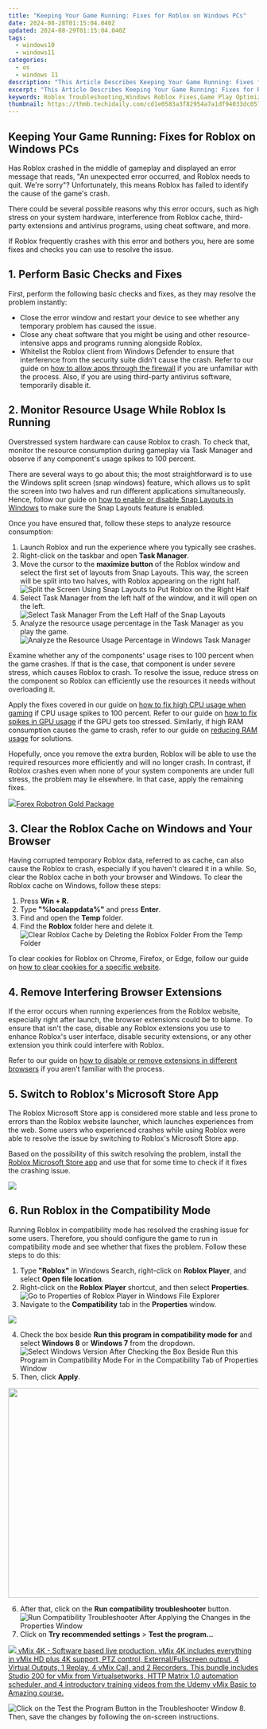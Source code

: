 ```yaml
---
title: "Keeping Your Game Running: Fixes for Roblox on Windows PCs"
date: 2024-08-28T01:15:04.040Z
updated: 2024-08-29T01:15:04.040Z
tags:
  - windows10
  - windows11
categories:
  - os
  - windows 11
description: "This Article Describes Keeping Your Game Running: Fixes for Roblox on Windows PCs"
excerpt: "This Article Describes Keeping Your Game Running: Fixes for Roblox on Windows PCs"
keywords: Roblox Troubleshooting,Windows Roblox Fixes,Game Play Optimization,Roblox PC Repair,Roblox Windows Issues,Enhance Roblox Gaming,PC Game Maintenance
thumbnail: https://thmb.techidaily.com/cd1e0583a3f82954a7a1df94033dc0576cc47353ebb15c30e049205c45a363ba.jpg
---
```


## Keeping Your Game Running: Fixes for Roblox on Windows PCs

 Has Roblox crashed in the middle of gameplay and displayed an error message that reads, "An unexpected error occurred, and Roblox needs to quit. We're sorry"? Unfortunately, this means Roblox has failed to identify the cause of the game's crash.

 There could be several possible reasons why this error occurs, such as high stress on your system hardware, interference from Roblox cache, third-party extensions and antivirus programs, using cheat software, and more.

 If Roblox frequently crashes with this error and bothers you, here are some fixes and checks you can use to resolve the issue.

## 1\. Perform Basic Checks and Fixes

 First, perform the following basic checks and fixes, as they may resolve the problem instantly:

* Close the error window and restart your device to see whether any temporary problem has caused the issue.
* Close any cheat software that you might be using and other resource-intensive apps and programs running alongside Roblox.
* Whitelist the Roblox client from Windows Defender to ensure that interference from the security suite didn't cause the crash. Refer to our guide on [how to allow apps through the firewall](https://www.makeuseof.com/how-to-allow-apps-windows-firewall/) if you are unfamiliar with the process. Also, if you are using third-party antivirus software, temporarily disable it.

## 2\. Monitor Resource Usage While Roblox Is Running

 Overstressed system hardware can cause Roblox to crash. To check that, monitor the resource consumption during gameplay via Task Manager and observe if any component's usage spikes to 100 percent.

 There are several ways to go about this; the most straightforward is to use the Windows split screen (snap windows) feature, which allows us to split the screen into two halves and run different applications simultaneously. Hence, follow our guide on [how to enable or disable Snap Layouts in Windows](https://www.makeuseof.com/windows-11-snap-layouts-enable-disable/) to make sure the Snap Layouts feature is enabled.

 Once you have ensured that, follow these steps to analyze resource consumption:

1. Launch Roblox and run the experience where you typically see crashes.
2. Right-click on the taskbar and open **Task Manager**.
3. Move the cursor to the **maximize button** of the Roblox window and select the first set of layouts from Snap Layouts. This way, the screen will be split into two halves, with Roblox appearing on the right half.  
![Split the Screen Using Snap Layouts to Put Roblox on the Right Half](https://static1.makeuseofimages.com/wordpress/wp-content/uploads/2023/05/1-split-the-screen-using-snap-layouts-to-put-roblox-on-the-right-half.jpg)
4. Select Task Manager from the left half of the window, and it will open on the left.  
![Select Task Manager From the Left Half of the Snap Layouts](https://static1.makeuseofimages.com/wordpress/wp-content/uploads/2023/05/2-select-task-manager-from-the-left-half-of-the-snap-layouts.jpg)
5. Analyze the resource usage percentage in the Task Manager as you play the game.  
![Analyze the Resource Usage Percentage in Windows Task Manager](https://static1.makeuseofimages.com/wordpress/wp-content/uploads/2023/05/3-analyze-the-resource-usage-percentage-in-windows-task-manager.jpg)

 Examine whether any of the components' usage rises to 100 percent when the game crashes. If that is the case, that component is under severe stress, which causes Roblox to crash. To resolve the issue, reduce stress on the component so Roblox can efficiently use the resources it needs without overloading it.

 Apply the fixes covered in our guide on [how to fix high CPU usage when gaming](https://www.makeuseof.com/fix-high-cpu-usage-gaming-windows/) if CPU usage spikes to 100 percent. Refer to our guide on [how to fix spikes in GPU usage](https://www.makeuseof.com/gpu-usage-spikes-100-percent-windows/) if the GPU gets too stressed. Similarly, if high RAM consumption causes the game to crash, refer to our guide on [reducing RAM usage](https://www.makeuseof.com/tag/5-ways-clear-memory-increase-ram-windows-computer/) for solutions.

 Hopefully, once you remove the extra burden, Roblox will be able to use the required resources more efficiently and will no longer crash. In contrast, if Roblox crashes even when none of your system components are under full stress, the problem may lie elsewhere. In that case, apply the remaining fixes.

<!-- affiliate ads begin -->
<a href="https://secure.2checkout.com/order/checkout.php?PRODS=4727541&QTY=1&AFFILIATE=108875&CART=1"><img src="https://secure.avangate.com/images/merchant/5f4f7141b65a730b4efb0e0d51f63e94/products/copy_copy_forexrobotronbox.gif" border="0">Forex Robotron Gold Package</a>
<!-- affiliate ads end -->
## 3\. Clear the Roblox Cache on Windows and Your Browser

 Having corrupted temporary Roblox data, referred to as cache, can also cause the Roblox to crash, especially if you haven't cleared it in a while. So, clear the Roblox cache in both your browser and Windows. To clear the Roblox cache on Windows, follow these steps:

1. Press **Win + R.**
2. Type **"%localappdata%"** and press **Enter**.
3. Find and open the **Temp** folder.
4. Find the **Roblox** folder here and delete it.  
![Clear Roblox Cache by Deleting the Roblox Folder From the Temp Folder](https://static1.makeuseofimages.com/wordpress/wp-content/uploads/2023/05/4-clear-roblox-cache-by-deleting-the-roblox-folder-from-the-temp-folder.jpg)

 To clear cookies for Roblox on Chrome, Firefox, or Edge, follow our guide on [how to clear cookies for a specific website](https://www.makeuseof.com/clear-chrome-firefox-edge-cookies-specific-site/).

## 4\. Remove Interfering Browser Extensions

 If the error occurs when running experiences from the Roblox website, especially right after launch, the browser extensions could be to blame. To ensure that isn't the case, disable any Roblox extensions you use to enhance Roblox's user interface, disable security extensions, or any other extension you think could interfere with Roblox.

 Refer to our guide on [how to disable or remove extensions in different browsers](https://www.makeuseof.com/tag/how-to-clean-up-your-browser-extensions-the-easy-way/) if you aren't familiar with the process.

## 5\. Switch to Roblox's Microsoft Store App

 The Roblox Microsoft Store app is considered more stable and less prone to errors than the Roblox website launcher, which launches experiences from the web. Some users who experienced crashes while using Roblox were able to resolve the issue by switching to Roblox's Microsoft Store app.

 Based on the possibility of this switch resolving the problem, install the [Roblox Microsoft Store app](https://apps.microsoft.com/store/detail/roblox/9NBLGGGZM6WM) and use that for some time to check if it fixes the crashing issue.

<!-- affiliate ads begin -->
<a href="https://store.movavi.com/affiliate.php?ACCOUNT=MOVAVI&AFFILIATE=108875&PATH=https%3A%2F%2Fwww.movavi.com%3FAFFILIATE%3D108875%26RESOURCE%3DMovavi%2BVideo%2BEditor%2Bbox"><img src="https://mcusercontent.com/0885a03ded3d480dca9287f12/images/6d3207fd-9f15-4c21-f0ad-59c68e6a7e2a.png" border="0"></a>
<!-- affiliate ads end -->
## 6\. Run Roblox in the Compatibility Mode

 Running Roblox in compatibility mode has resolved the crashing issue for some users. Therefore, you should configure the game to run in compatibility mode and see whether that fixes the problem. Follow these steps to do this:

1. Type **"Roblox"** in Windows Search, right-click on **Roblox Player**, and select **Open file location**.
2. Right-click on the **Roblox Player** shortcut, and then select **Properties**.  
![Go to Properties of Roblox Player in Windows File Explorer](https://static1.makeuseofimages.com/wordpress/wp-content/uploads/2023/05/6-go-to-properties-of-roblox-player-in-windows-file-explorer.jpg)
3. Navigate to the **Compatibility** tab in the **Properties** window.
<!-- affiliate ads begin -->
<a href="https://estore.winxdvd.com/order/checkout.php?PRODS=4081991&QTY=1&AFFILIATE=108875&CART=1"><img src="https://www.winxdvd.com/affiliate/new-banner/wt-500x500.jpg" border="0"></a>
<!-- affiliate ads end -->
4. Check the box beside **Run this program in compatibility mode for** and select **Windows 8** or **Windows 7** from the dropdown.  
![Select Windows Version After Checking the Box Beside Run this Program in Compatibility Mode For in the Compatibility Tab of Properties Window](https://static1.makeuseofimages.com/wordpress/wp-content/uploads/2023/05/7-select-windows-version-after-checking-the-box-beside-run-this-program-in-compatibility-mode-for-in-the-compatibility-tab-of-properties-window.jpg)
5. Then, click **Apply**.
<!-- affiliate ads begin -->
<a href="https://parisrhonecom.sjv.io/c/5597632/1896607/21553" target="_top" id="1896607"><img src="//a.impactradius-go.com/display-ad/21553-1896607" border="0" alt="" width="750" height="422"/></a><img height="0" width="0" src="https://imp.pxf.io/i/5597632/1896607/21553" style="position:absolute;visibility:hidden;" border="0" />
<!-- affiliate ads end -->
6. After that, click on the **Run compatibility troubleshooter** button.  
![Run Compatibility Troubleshooter After Applying the Changes in the Properties Window](https://static1.makeuseofimages.com/wordpress/wp-content/uploads/2023/05/8-run-compatibility-troubleshooter-after-applying-the-changes-in-the-properties-window.jpg)
7. Click on **Try recommended settings** \> **Test the program…**  
<!-- affiliate ads begin -->
<a href="https://secure.2checkout.com/order/checkout.php?PRODS=30901369&QTY=1&AFFILIATE=108875&CART=1"> <img src="https://secure.avangate.com/images/merchant/ce9a6fb2becc2d235e62b125e9260102/products/1_copy_vMixCallScreenshot1-large.jpg" border="0"> vMix 4K - Software based live production. vMix 4K includes everything in vMix HD plus 4K support, PTZ control, External/Fullscreen output, 4 Virtual Outputs, 1 Replay, 4 vMix Call, and 2 Recorders. 
This bundle includes Studio 200 for vMix from Virtualsetworks, HTTP Matrix 1.0 automation scheduler, and 4 introductory training videos from the Udemy vMix Basic to Amazing course. </a>
<!-- affiliate ads end -->
![Click on the Test the Program Button in the Troubleshooter Window](https://static1.makeuseofimages.com/wordpress/wp-content/uploads/2023/05/9-click-on-the-test-the-program-button-in-the-troubleshooter-window.jpg)
8. Then, save the changes by following the on-screen instructions.

<!-- affiliate ads begin -->
<span id="1793213">
					<video width="1080" height="1620" style="cursor:pointer"
           poster="//a.impactradius-go.com/display-clicktoplayimage/1793213.jpeg"
           onclick="if(!this.playClicked){this.play();this.setAttribute('controls',true);this.playClicked=true;}">
	   <source src="//a.impactradius-go.com/display-ad/19135-1793213">
	   <img src="//a.impactradius-go.com/display-clicktoplayimage/1793213.jpeg" style="border: none; height: 100%; width: 100%; object-fit: contain">
	</video>
	<div style="width:1080px;text-align:center"><a href="javascript:window.open(decodeURIComponent('https%3A%2F%2Ftinyland.pxf.io%2Fc%2F5597632%2F1793213%2F19135'), '_blank');void(0);">Click here</a></div>
</span>
<img height="0" width="0" src="https://imp.pxf.io/i/5597632/1793213/19135" style="position:absolute;visibility:hidden;" border="0" />
<!-- affiliate ads end -->
## 7\. Reinstall the Roblox Client

 If none of the above fixes work and Roblox crashes frequently, your last resort should be reinstalling the Roblox client. This will ensure that corrupt client installation does not cause constant crashes. Don't forget to remove the previous installation before beginning the reinstallation process.

 Refer to our guide on [different ways to uninstall apps in Windows](https://www.makeuseof.com/windows-11-different-ways-to-uninstall-software/) and uninstall Roblox using your preferred method. Afterward, go to the file path **"C:/Users/username/AppData/Local"** after entering your username, find the **Roblox folder**, right-click it, and select **Delete**. This process will remove all remnants of the old Roblox installation.

![Delete Roblox Folder From Its Installation Directory](https://static1.makeuseofimages.com/wordpress/wp-content/uploads/2023/05/10-delete-roblox-folder-from-its-installation-directory.jpg)

 After that, go to Roblox's website or the Microsoft Store, depending on the Roblox application you want to install, and install it.

## Stop Roblox From Crashing Frequently

 Seeing Roblox crash repeatedly without apparent reason can make us lose our cool. Hopefully, the above fixes will help you find the root cause behind the error and fix it. In turn, Roblox will run smoothly and will not crash. Not only will the above fixes help resolve the issue, but they will also improve Roblox's performance.

 Has Roblox crashed in the middle of gameplay and displayed an error message that reads, "An unexpected error occurred, and Roblox needs to quit. We're sorry"? Unfortunately, this means Roblox has failed to identify the cause of the game's crash.

 There could be several possible reasons why this error occurs, such as high stress on your system hardware, interference from Roblox cache, third-party extensions and antivirus programs, using cheat software, and more.

 If Roblox frequently crashes with this error and bothers you, here are some fixes and checks you can use to resolve the issue.

<span class="atpl-alsoreadstyle">Also read:</span>
<div><ul>
<li><a href="https://eaxpv-info.techidaily.com/new-2024-approved-how-to-record-good-audio-without-a-microphone/"><u>[New] 2024 Approved  How to Record Good Audio Without a Microphone</u></a></li>
<li><a href="https://extra-hints.techidaily.com/new-5-top-tier-gaming-displays-in-4k-quality/"><u>[New] 5 Top-Tier Gaming Displays in 4K Quality</u></a></li>
<li><a href="https://fox-glue.techidaily.com/new-in-2024-optimal-video-player-for-avi-files-on-devices/"><u>[New] In 2024, Optimal Video Player for Avi Files on Devices</u></a></li>
<li><a href="https://tiktok-video-files.techidaily.com/new-proven-methods-for-crafting-big-head-effects-in-tiktok-3-approaches-for-2024/"><u>[New] Proven Methods for Crafting Big Head Effects in TikTok (3 Approaches) for 2024</u></a></li>
<li><a href="https://article-files.techidaily.com/new-shaking-no-more-evaluating-photoshops-anti-shake-feature/"><u>[New] Shaking No More  Evaluating Photoshop's Anti-Shake Feature</u></a></li>
<li><a href="https://blue-screen-error.techidaily.com/solved-stop-0x0000001a-blue-screen-error-code/"><u>[Solved] STOP: 0X0000001A Blue Screen Error Code</u></a></li>
<li><a href="https://youtube-docs.techidaily.com/ed-2024-approved-youtube-shorts-vs-tiktok-which-one-is-better/"><u>[Updated] 2024 Approved  YouTube Shorts Vs. TikTok  Which One Is Better?</u></a></li>
<li><a href="https://article-helps.techidaily.com/updated-are-thoughtful-analyses-monetarily-rewarded-for-2024/"><u>[Updated] Are Thoughtful Analyses Monetarily Rewarded for 2024</u></a></li>
<li><a href="https://video-capture.techidaily.com/updated-essential-tips-installing-vrecorder/"><u>[Updated] Essential Tips  Installing VRecorder</u></a></li>
<li><a href="https://extra-approaches.techidaily.com/updated-one-source-livestream-perfection-a-streamers-blueprint/"><u>[Updated] One-Source Livestream Perfection  A Streamer's Blueprint</u></a></li>
<li><a href="https://fox-direct.techidaily.com/2024-approved-integrating-zoom-calls-smoothly-on-xbox-console/"><u>2024 Approved  Integrating Zoom Calls Smoothly on Xbox Console</u></a></li>
<li><a href="https://fox-that.techidaily.com/beat-that-unwanted-amber-tint-fixes-for-iphone-display-problems/"><u>Beat That Unwanted Amber Tint: Fixes for iPhone Display Problems</u></a></li>
<li><a href="https://win11-tips.techidaily.com/combining-macos-and-windows-apps-for-maximum-efficiency/"><u>Combining macOS and Windows Apps for Maximum Efficiency</u></a></li>
<li><a href="https://win11-tips.techidaily.com/convenient-customization-windows-11-and-11-portable-menu-addition/"><u>Convenient Customization: Windows 11 & 11 Portable Menu Addition</u></a></li>
<li><a href="https://win11-tips.techidaily.com/creating-context-menus-to-signal-software-patches/"><u>Creating Context Menus to Signal Software Patches</u></a></li>
<li><a href="https://win11-tips.techidaily.com/diagnosing-and-resolving-non-functional-gesture-inputs/"><u>Diagnosing and Resolving Non-Functional Gesture Inputs</u></a></li>
<li><a href="https://win11-tips.techidaily.com/elevate-windows-discover-2023s-community-favorites/"><u>Elevate Windows: Discover 2023'S Community Favorites</u></a></li>
<li><a href="https://win11-tips.techidaily.com/enhance-your-gaming-experience-using-intel-graphics-hub/"><u>Enhance Your Gaming Experience: Using Intel Graphics Hub</u></a></li>
<li><a href="https://win11-tips.techidaily.com/fixing-the-stranded-message-error-on-windows-1011-xbox-app/"><u>Fixing the ‘Stranded’ Message Error on Windows 10/11 Xbox App</u></a></li>
<li><a href="https://android-frp.techidaily.com/frp-hijacker-by-hagard-download-and-bypass-your-oppo-a56s-5g-frp-locks-by-drfone-android/"><u>FRP Hijacker by Hagard Download and Bypass your Oppo A56s 5G FRP Locks</u></a></li>
<li><a href="https://android-transfer.techidaily.com/in-2024-how-to-transfer-contacts-from-realme-v30t-to-iphone-xs11-drfone-by-drfone-transfer-from-android-transfer-from-android/"><u>In 2024, How to Transfer Contacts from Realme V30T to iPhone XS/11 | Dr.fone</u></a></li>
<li><a href="https://android-frp.techidaily.com/in-2024-samsung-galaxy-a34-5g-adb-format-tool-for-pc-vs-other-unlocking-tools-which-one-is-the-best-by-drfone-android/"><u>In 2024, Samsung Galaxy A34 5G ADB Format Tool for PC vs. Other Unlocking Tools Which One is the Best?</u></a></li>
<li><a href="https://android-pokemon-go.techidaily.com/in-2024-top-15-augmented-reality-games-like-pokemon-go-to-play-on-oneplus-ace-2-drfone-by-drfone-virtual-android/"><u>In 2024, Top 15 Augmented Reality Games Like Pokémon GO To Play On OnePlus Ace 2 | Dr.fone</u></a></li>
<li><a href="https://win11-tips.techidaily.com/mastering-methods-to-shift-beyond-s-mode-confinement/"><u>Mastering Methods to Shift Beyond S Mode Confinement</u></a></li>
<li><a href="https://win11-tips.techidaily.com/mastering-pink-screen-repair-on-windows-os/"><u>Mastering Pink Screen Repair on Windows OS</u></a></li>
<li><a href="https://win11-tips.techidaily.com/maximize-your-work-and-play-with-exclusive-ms-picks/"><u>Maximize Your Work & Play with Exclusive MS Picks</u></a></li>
<li><a href="https://win11-tips.techidaily.com/mending-inconsistent-gestures-on-your-windows-device/"><u>Mending Inconsistent Gestures on Your Windows Device</u></a></li>
<li><a href="https://win11-tips.techidaily.com/navigating-through-missing-windows-logins-with-ease/"><u>Navigating Through Missing Windows Logins with Ease</u></a></li>
<li><a href="https://desktop-recording.techidaily.com/next-generation-virtual-collaboration-tools-post-zoom-era/"><u>Next Generation Virtual Collaboration Tools, Post-Zoom Era</u></a></li>
<li><a href="https://win11-tips.techidaily.com/optimizing-playnite-for-a-comprehensive-gaming-library/"><u>Optimizing Playnite for a Comprehensive Gaming Library</u></a></li>
<li><a href="https://win11-tips.techidaily.com/overcoming-media-tool-errors-0x8007043c-and-0x90017-fixes/"><u>Overcoming Media Tool Errors: 0X8007043C and 0X90017 Fixes</u></a></li>
<li><a href="https://win11-tips.techidaily.com/overcoming-windows-adobe-auth-issue/"><u>Overcoming Windows Adobe Auth Issue</u></a></li>
<li><a href="https://extra-support.techidaily.com/penning-perfectly-captivating-podcast-descriptions-for-2024/"><u>Penning Perfectly Captivating Podcast Descriptions for 2024</u></a></li>
<li><a href="https://win11-tips.techidaily.com/ready-for-the-future-top-laptops-of-ifa-2023/"><u>Ready for the Future? Top Laptops of IFA 2023</u></a></li>
<li><a href="https://win11-tips.techidaily.com/reopening-hidden-nvidia-control-panel-on-w11/"><u>Reopening Hidden Nvidia Control Panel on W11</u></a></li>
<li><a href="https://win11-tips.techidaily.com/reveal-your-pcs-intel-core-gen-via-8-windows-tips/"><u>Reveal Your PC's Intel Core Gen via 8 Windows Tips</u></a></li>
<li><a href="https://win11-tips.techidaily.com/seamless-password-inclusion-for-your-windows-file-system/"><u>Seamless Password Inclusion for Your Windows File System</u></a></li>
<li><a href="https://win11-tips.techidaily.com/steps-to-correct-error-code-0x80d03801-ms-store/"><u>Steps to Correct Error Code 0X80D03801 MS Store</u></a></li>
<li><a href="https://win11-tips.techidaily.com/strategies-for-hiding-task-view-in-win-11/"><u>Strategies for Hiding Task View in Win 11</u></a></li>
<li><a href="https://win11-tips.techidaily.com/streamline-email-management-pin-gmail-to-windows-taskbar/"><u>Streamline Email Management: Pin Gmail to Windows Taskbar</u></a></li>
<li><a href="https://win11-tips.techidaily.com/streamline-your-workflow-set-microsoft-words-preference-for-text-only-attachment-viewing/"><u>Streamline Your Workflow: Set Microsoft Word's Preference for Text-Only Attachment Viewing</u></a></li>
<li><a href="https://win11-tips.techidaily.com/streamlining-note-visibility-with-tips-for-modern-windows-users/"><u>Streamlining Note Visibility with Tips for Modern Windows Users</u></a></li>
<li><a href="https://win11-tips.techidaily.com/streamlining-video-conversion-mkv-to-mp4-on-pcs/"><u>Streamlining Video Conversion: MKV to MP4 on PCs</u></a></li>
<li><a href="https://win11-tips.techidaily.com/tailoring-windows-thumbnails-size-easily/"><u>Tailoring Windows Thumbnails Size Easily</u></a></li>
<li><a href="https://win11-tips.techidaily.com/telnet-configuration-made-simple-for-win11-users/"><u>Telnet Configuration Made Simple: For Win11 Users</u></a></li>
<li><a href="https://win11-tips.techidaily.com/transitioning-from-pin-based-login-on-windows-11-to-traditional-passwords/"><u>Transitioning From PIN-Based Login on Windows 11 to Traditional Passwords</u></a></li>
<li><a href="https://win-answers.techidaily.com/ultimate-guide-solving-high-ping-and-lag-in-chivalry-ii/"><u>Ultimate Guide: Solving High Ping & Lag in Chivalry II</u></a></li>
<li><a href="https://win11-tips.techidaily.com/uninterrupted-powertoys-experience-with-system-switch-up/"><u>Uninterrupted PowerToys Experience with System Switch-Up</u></a></li>
<li><a href="https://win11-tips.techidaily.com/uniting-cloud-storage-seamless-onedrive-plus-microsoft-login/"><u>Uniting Cloud Storage: Seamless OneDrive + Microsoft Login</u></a></li>
<li><a href="https://win11-tips.techidaily.com/unlocking-the-secrets-how-to-fix-null-input-sounds/"><u>Unlocking the Secrets: How to Fix Null Input Sounds</u></a></li>
<li><a href="https://win11-tips.techidaily.com/windows-11-woes-how-to-re-enable-the-hidden-enhancement-panel/"><u>Windows 11 Woes: How to Re-Enable the Hidden Enhancement Panel</u></a></li>
<li><a href="https://win11-tips.techidaily.com/winning-strategies-6-fast-tips-for-overcoming-ppt-save-failures/"><u>Winning Strategies: 6 Fast Tips for Overcoming PPT Save Failures</u></a></li>
</ul></div>

<ins class="adsbygoogle"
      style="display:block"
      data-ad-client="ca-pub-7571918770474297"
      data-ad-slot="8358498916"
      data-ad-format="auto"
      data-full-width-responsive="true"></ins>